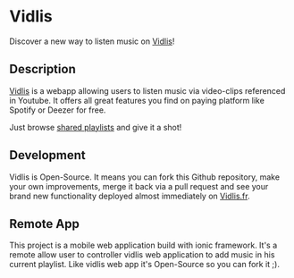 # Vidlis

Discover a new way to listen music on [Vidlis](http://vidlis.fr)!

## Description

[Vidlis](http://vidlis.fr) is a webapp allowing users to listen music via video-clips referenced in Youtube.
It offers all great features you find on paying platform like Spotify or Deezer for free.

Just browse [shared playlists](http://vidlis.fr/playlists/all) and give it a shot!

## Development

Vidlis is Open-Source. It means you can fork this Github repository, make your own improvements, merge it back via a
pull request and see your brand new functionality deployed almost immediately on [Vidlis.fr](http://vidlis.fr).

## Remote App

This project is a mobile web application build with ionic framework. It's a remote allow user to controller vidlis web
 application to add music in his current playlist.
Like vidlis web app it's Open-Source so you can fork it ;).


